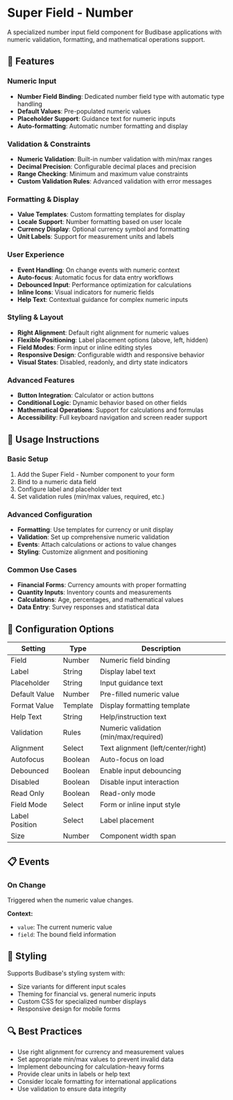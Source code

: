 # Super Field - Number

A specialized number input field component for Budibase applications with numeric validation, formatting, and mathematical operations support.

## 🚀 Features

### Numeric Input

- **Number Field Binding**: Dedicated number field type with automatic type handling
- **Default Values**: Pre-populated numeric values
- **Placeholder Support**: Guidance text for numeric inputs
- **Auto-formatting**: Automatic number formatting and display

### Validation & Constraints

- **Numeric Validation**: Built-in number validation with min/max ranges
- **Decimal Precision**: Configurable decimal places and precision
- **Range Checking**: Minimum and maximum value constraints
- **Custom Validation Rules**: Advanced validation with error messages

### Formatting & Display

- **Value Templates**: Custom formatting templates for display
- **Locale Support**: Number formatting based on user locale
- **Currency Display**: Optional currency symbol and formatting
- **Unit Labels**: Support for measurement units and labels

### User Experience

- **Event Handling**: On change events with numeric context
- **Auto-focus**: Automatic focus for data entry workflows
- **Debounced Input**: Performance optimization for calculations
- **Inline Icons**: Visual indicators for numeric fields
- **Help Text**: Contextual guidance for complex numeric inputs

### Styling & Layout

- **Right Alignment**: Default right alignment for numeric values
- **Flexible Positioning**: Label placement options (above, left, hidden)
- **Field Modes**: Form input or inline editing styles
- **Responsive Design**: Configurable width and responsive behavior
- **Visual States**: Disabled, readonly, and dirty state indicators

### Advanced Features

- **Button Integration**: Calculator or action buttons
- **Conditional Logic**: Dynamic behavior based on other fields
- **Mathematical Operations**: Support for calculations and formulas
- **Accessibility**: Full keyboard navigation and screen reader support

## 📝 Usage Instructions

### Basic Setup

1. Add the Super Field - Number component to your form
2. Bind to a numeric data field
3. Configure label and placeholder text
4. Set validation rules (min/max values, required, etc.)

### Advanced Configuration

- **Formatting**: Use templates for currency or unit display
- **Validation**: Set up comprehensive numeric validation
- **Events**: Attach calculations or actions to value changes
- **Styling**: Customize alignment and positioning

### Common Use Cases

- **Financial Forms**: Currency amounts with proper formatting
- **Quantity Inputs**: Inventory counts and measurements
- **Calculations**: Age, percentages, and mathematical values
- **Data Entry**: Survey responses and statistical data

## 🔧 Configuration Options

| Setting        | Type     | Description                           |
| -------------- | -------- | ------------------------------------- |
| Field          | Number   | Numeric field binding                 |
| Label          | String   | Display label text                    |
| Placeholder    | String   | Input guidance text                   |
| Default Value  | Number   | Pre-filled numeric value              |
| Format Value   | Template | Display formatting template           |
| Help Text      | String   | Help/instruction text                 |
| Validation     | Rules    | Numeric validation (min/max/required) |
| Alignment      | Select   | Text alignment (left/center/right)    |
| Autofocus      | Boolean  | Auto-focus on load                    |
| Debounced      | Boolean  | Enable input debouncing               |
| Disabled       | Boolean  | Disable input interaction             |
| Read Only      | Boolean  | Read-only mode                        |
| Field Mode     | Select   | Form or inline input style            |
| Label Position | Select   | Label placement                       |
| Size           | Number   | Component width span                  |

## 📋 Events

### On Change

Triggered when the numeric value changes.

**Context:**

- `value`: The current numeric value
- `field`: The bound field information

## 🎨 Styling

Supports Budibase's styling system with:

- Size variants for different input scales
- Theming for financial vs. general numeric inputs
- Custom CSS for specialized number displays
- Responsive design for mobile forms

## 🔍 Best Practices

- Use right alignment for currency and measurement values
- Set appropriate min/max values to prevent invalid data
- Implement debouncing for calculation-heavy forms
- Provide clear units in labels or help text
- Consider locale formatting for international applications
- Use validation to ensure data integrity
